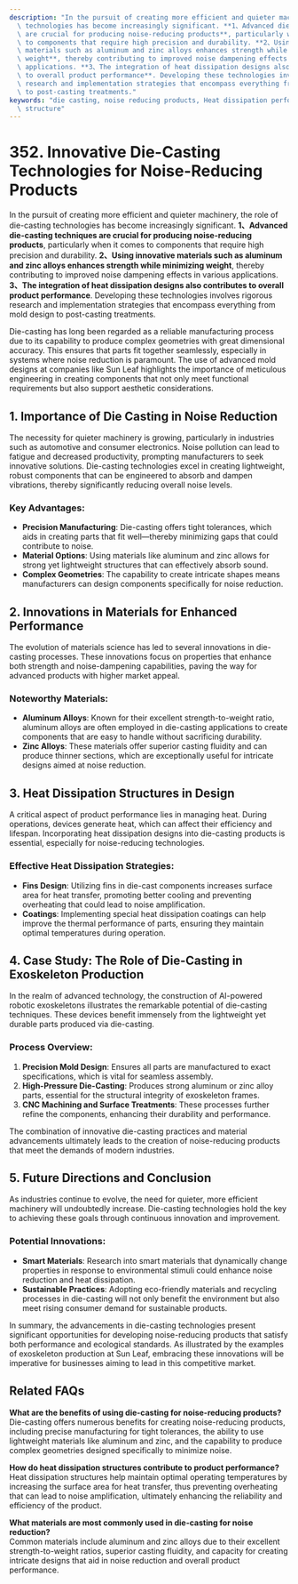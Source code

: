 ```yaml
---
description: "In the pursuit of creating more efficient and quieter machinery, the role of die-casting\
  \ technologies has become increasingly significant. **1、Advanced die-casting techniques\
  \ are crucial for producing noise-reducing products**, particularly when it comes\
  \ to components that require high precision and durability. **2、Using innovative\
  \ materials such as aluminum and zinc alloys enhances strength while minimizing\
  \ weight**, thereby contributing to improved noise dampening effects in various\
  \ applications. **3、The integration of heat dissipation designs also contributes\
  \ to overall product performance**. Developing these technologies involves rigorous\
  \ research and implementation strategies that encompass everything from mold design\
  \ to post-casting treatments."
keywords: "die casting, noise reducing products, Heat dissipation performance, Heat dissipation\
  \ structure"
---
```

# 352. Innovative Die-Casting Technologies for Noise-Reducing Products

In the pursuit of creating more efficient and quieter machinery, the role of die-casting technologies has become increasingly significant. **1、Advanced die-casting techniques are crucial for producing noise-reducing products**, particularly when it comes to components that require high precision and durability. **2、Using innovative materials such as aluminum and zinc alloys enhances strength while minimizing weight**, thereby contributing to improved noise dampening effects in various applications. **3、The integration of heat dissipation designs also contributes to overall product performance**. Developing these technologies involves rigorous research and implementation strategies that encompass everything from mold design to post-casting treatments.

Die-casting has long been regarded as a reliable manufacturing process due to its capability to produce complex geometries with great dimensional accuracy. This ensures that parts fit together seamlessly, especially in systems where noise reduction is paramount. The use of advanced mold designs at companies like Sun Leaf highlights the importance of meticulous engineering in creating components that not only meet functional requirements but also support aesthetic considerations.

## **1. Importance of Die Casting in Noise Reduction**

The necessity for quieter machinery is growing, particularly in industries such as automotive and consumer electronics. Noise pollution can lead to fatigue and decreased productivity, prompting manufacturers to seek innovative solutions. Die-casting technologies excel in creating lightweight, robust components that can be engineered to absorb and dampen vibrations, thereby significantly reducing overall noise levels. 

### Key Advantages:

- **Precision Manufacturing**: Die-casting offers tight tolerances, which aids in creating parts that fit well—thereby minimizing gaps that could contribute to noise.
- **Material Options**: Using materials like aluminum and zinc allows for strong yet lightweight structures that can effectively absorb sound.
- **Complex Geometries**: The capability to create intricate shapes means manufacturers can design components specifically for noise reduction.

## **2. Innovations in Materials for Enhanced Performance**

The evolution of materials science has led to several innovations in die-casting processes. These innovations focus on properties that enhance both strength and noise-dampening capabilities, paving the way for advanced products with higher market appeal.

### Noteworthy Materials:

- **Aluminum Alloys**: Known for their excellent strength-to-weight ratio, aluminum alloys are often employed in die-casting applications to create components that are easy to handle without sacrificing durability.
- **Zinc Alloys**: These materials offer superior casting fluidity and can produce thinner sections, which are exceptionally useful for intricate designs aimed at noise reduction.

## **3. Heat Dissipation Structures in Design**

A critical aspect of product performance lies in managing heat. During operations, devices generate heat, which can affect their efficiency and lifespan. Incorporating heat dissipation designs into die-casting products is essential, especially for noise-reducing technologies.

### Effective Heat Dissipation Strategies:

- **Fins Design**: Utilizing fins in die-cast components increases surface area for heat transfer, promoting better cooling and preventing overheating that could lead to noise amplification.
- **Coatings**: Implementing special heat dissipation coatings can help improve the thermal performance of parts, ensuring they maintain optimal temperatures during operation.

## **4. Case Study: The Role of Die-Casting in Exoskeleton Production**

In the realm of advanced technology, the construction of AI-powered robotic exoskeletons illustrates the remarkable potential of die-casting techniques. These devices benefit immensely from the lightweight yet durable parts produced via die-casting.

### Process Overview:

1. **Precision Mold Design**: Ensures all parts are manufactured to exact specifications, which is vital for seamless assembly.
2. **High-Pressure Die-Casting**: Produces strong aluminum or zinc alloy parts, essential for the structural integrity of exoskeleton frames.
3. **CNC Machining and Surface Treatments**: These processes further refine the components, enhancing their durability and performance.

The combination of innovative die-casting practices and material advancements ultimately leads to the creation of noise-reducing products that meet the demands of modern industries.

## **5. Future Directions and Conclusion**

As industries continue to evolve, the need for quieter, more efficient machinery will undoubtedly increase. Die-casting technologies hold the key to achieving these goals through continuous innovation and improvement.

### Potential Innovations:

- **Smart Materials**: Research into smart materials that dynamically change properties in response to environmental stimuli could enhance noise reduction and heat dissipation.
- **Sustainable Practices**: Adopting eco-friendly materials and recycling processes in die-casting will not only benefit the environment but also meet rising consumer demand for sustainable products.

In summary, the advancements in die-casting technologies present significant opportunities for developing noise-reducing products that satisfy both performance and ecological standards. As illustrated by the examples of exoskeleton production at Sun Leaf, embracing these innovations will be imperative for businesses aiming to lead in this competitive market.

## Related FAQs

**What are the benefits of using die-casting for noise-reducing products?**  
Die-casting offers numerous benefits for creating noise-reducing products, including precise manufacturing for tight tolerances, the ability to use lightweight materials like aluminum and zinc, and the capability to produce complex geometries designed specifically to minimize noise.

**How do heat dissipation structures contribute to product performance?**  
Heat dissipation structures help maintain optimal operating temperatures by increasing the surface area for heat transfer, thus preventing overheating that can lead to noise amplification, ultimately enhancing the reliability and efficiency of the product.

**What materials are most commonly used in die-casting for noise reduction?**  
Common materials include aluminum and zinc alloys due to their excellent strength-to-weight ratios, superior casting fluidity, and capacity for creating intricate designs that aid in noise reduction and overall product performance.
